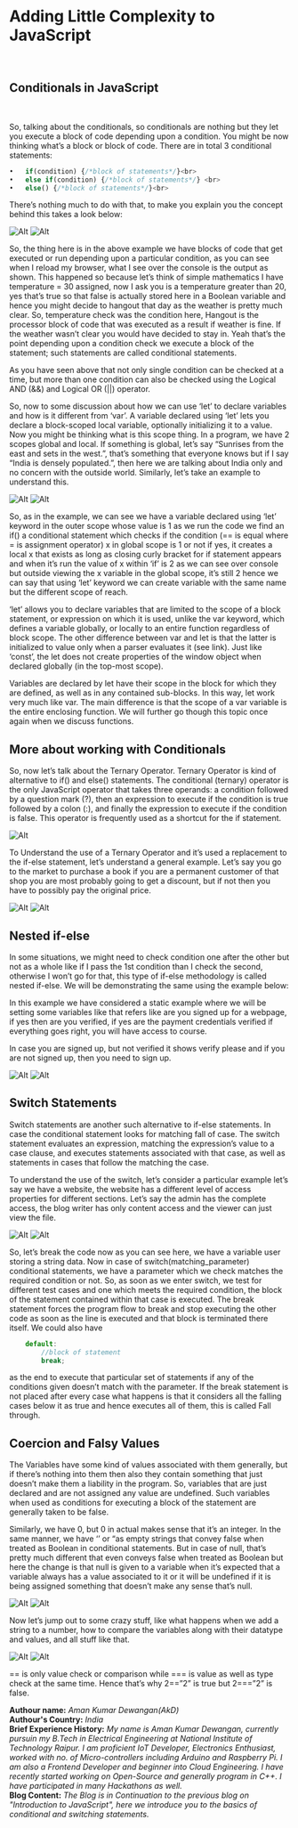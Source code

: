<div class="text-white bg-blue mb-2"><h1>Adding Little Complexity to JavaScript</h1></div><br>

<h2>Conditionals in JavaScript</h2><br>

So, talking about the conditionals, so conditionals are nothing but they let you execute a block of code depending upon a condition. You might be now thinking what’s a block or block of code. There are in total 3 conditional statements:<br>

```JavaScript
•	if(condition) {/*block of statements*/}<br>
•	else if(condition) {/*block of statements*/} <br>
•	else() {/*block of statements*/}<br>
```

There’s nothing much to do with that, to make you explain you the concept behind this takes a look below:

![Alt]({{site.baseurl}}/assets/Js_Tutorial_Images/js12.PNG)
![Alt]({{site.baseurl}}/assets/Js_Tutorial_Images/js13.PNG)

So, the thing here is in the above example we have blocks of code that get executed or run depending upon a particular condition, as you can see when I reload my browser, what I see over the console is the output as shown. This happened so because let’s think of simple mathematics I have temperature = 30 assigned, now I ask you is a temperature greater than 20, yes that’s true so that false is actually stored here in a Boolean variable and hence you might decide to hangout that day as the weather is pretty much clear. So, temperature check was the condition here, Hangout is the processor block of code that was executed as a result if weather is fine. If the weather wasn’t clear you would have decided to stay in. Yeah that’s the point depending upon a condition check we execute a block of the statement; such statements are called conditional statements.
    
As you have seen above that not only single condition can be checked at a time, but more than one condition can also be checked using the Logical AND (&&) and Logical OR (||) operator.

So, now to some discussion about how we can use ‘let’ to declare variables and how is it different from ‘var’.  A variable declared using ‘let’ lets you declare a block-scoped local variable, optionally initializing it to a value. Now you might be thinking what is this scope thing. In a program, we have 2 scopes global and local. If something is global, let’s say “Sunrises from the east and sets in the west.”, that’s something that everyone knows but if I say “India is densely populated.”, then here we are talking about India only and no concern with the outside world. Similarly, let’s take an example to understand this.

![Alt]({{site.baseurl}}/assets/Js_Tutorial_Images/js14.PNG)
![Alt]({{site.baseurl}}/assets/Js_Tutorial_Images/js15.PNG)

So, as in the example, we can see we have a variable declared using ‘let’ keyword in the outer scope whose value is 1 as we run the code we find an if() a conditional statement which checks if the condition (== is equal where = is assignment operator) x in global scope is 1 or not if yes, it creates a local x that exists as long as closing curly bracket for if statement appears and when it’s run the value of x within ‘if’ is 2 as we can see over console but outside viewing the x variable in the global scope, it’s still 2 hence we can say that using ‘let’ keyword we can create variable with the same name but the different scope of reach.

‘let’ allows you to declare variables that are limited to the scope of a <a link = "https://developer.mozilla.org/en-US/docs/Web/JavaScript/Reference/statements/block">block</a> statement, or expression on which it is used, unlike the var keyword, which defines a variable globally, or locally to an entire function regardless of block scope. The other difference between var and let is that the latter is initialized to value only when a <a link="https://developer.mozilla.org/en-US/docs/Web/JavaScript/Reference/Statements/let#Temporal_dead_zone">parser evaluates it (see link)</a>. Just like ‘const’, the let does not create properties of the window object when declared globally (in the top-most scope).

Variables are declared by let have their scope in the block for which they are defined, as well as in any contained sub-blocks. In this way, let work very much like var. The main difference is that the scope of a var variable is the entire enclosing function. We will further go though this topic once again when we discuss functions.

<h2>More about working with Conditionals</h2>

So, now let’s talk about the Ternary Operator. Ternary Operator is kind of alternative to if() and else() statements. The conditional (ternary) operator is the only JavaScript operator that takes three operands: a condition followed by a question mark (?), then an expression to execute if the condition is true followed by a colon (:), and finally the expression to execute if the condition is false. This operator is frequently used as a shortcut for the if statement.

![Alt]({{site.baseurl}}/assets/Js_Tutorial_Images/js16.PNG)

To Understand the use of a Ternary Operator and it’s used a replacement to the if-else statement, let’s understand a general example. Let’s say you go to the market to purchase a book if you are a permanent customer of that shop you are most probably going to get a discount, but if not then you have to possibly pay the original price. 

![Alt]({{site.baseurl}}/assets/Js_Tutorial_Images/js17.PNG)
![Alt]({{site.baseurl}}/assets/Js_Tutorial_Images/js18.PNG)

<h2>Nested if-else</h2>
In some situations, we might need to check condition one after the other but not as a whole like if I pass the 1st condition than I check the second, otherwise I won’t go for that, this type of if-else methodology is called nested if-else. We will be demonstrating the same using the example below:

In this example we have considered a static example where we will be setting some variables like that refers like are you signed up for a webpage, if yes then are you verified, if yes are the payment credentials verified if everything goes right, you will have access to course.

In case you are signed up, but not verified it shows verify please and if you are not signed up, then you need to sign up.

![Alt]({{site.baseurl}}/assets/Js_Tutorial_Images/js19.PNG)
![Alt]({{site.baseurl}}/assets/Js_Tutorial_Images/js20.PNG)

<h2>Switch Statements</h2>
Switch statements are another such alternative to if-else statements. In case the conditional statement looks for matching fall of case. The switch statement evaluates an expression, matching the expression’s value to a case clause, and executes statements associated with that case, as well as statements in cases that follow the matching the case.

To understand the use of the switch, let’s consider a particular example let’s say we have a website, the website has a different level of access properties for different sections. Let’s say the admin has the complete access, the blog writer has only content access and the viewer can just view the file.

![Alt]({{site.baseurl}}/assets/Js_Tutorial_Images/js21.PNG)
![Alt]({{site.baseurl}}/assets/Js_Tutorial_Images/js22.PNG)

So, let’s break the code now as you can see here, we have a variable user storing a string data. Now in case of switch(matching_parameter) conditional statements, we have a parameter which we check matches the required condition or not. So, as soon as we enter switch, we test for different test cases and one which meets the required condition, the block of the statement contained within that case is executed.
The break statement forces the program flow to break and stop executing the other code as soon as the line is executed and that block is terminated there itself.
We could also have 

```JavaScript
	default: 
		//block of statement 
		break;
```

as the end to execute that particular set of statements if any of the conditions given doesn’t match with the parameter. If the break statement is not placed after every case what happens is that it considers all the falling cases below it as true and hence executes all of them, this is called Fall through.

<h2>Coercion and Falsy Values</h2>
The Variables have some kind of values associated with them generally, but if there’s nothing into them then also they contain something that just doesn’t make them a liability in the program.
So, variables that are just declared and are not assigned any value are undefined. Such variables when used as conditions for executing a block of the statement are generally taken to be false.

Similarly, we have 0, but 0 in actual makes sense that it’s an integer. In the same manner, we have ‘’ or “as empty strings that convey false when treated as Boolean in conditional statements. But in case of null, that’s pretty much different that even conveys false when treated as Boolean but here the change is that null is given to a variable when it’s expected that a variable always has a value associated to it or it will be undefined if it is being assigned something that doesn’t make any sense that’s null.

![Alt]({{site.baseurl}}/assets/Js_Tutorial_Images/js23.PNG)
![Alt]({{site.baseurl}}/assets/Js_Tutorial_Images/js24.PNG)

Now let’s jump out to some crazy stuff, like what happens when we add a string to a number, how to compare the variables along with their datatype and values, and all stuff like that.

![Alt]({{site.baseurl}}/assets/Js_Tutorial_Images/js25.PNG)
![Alt]({{site.baseurl}}/assets/Js_Tutorial_Images/js26.PNG)

== is only value check or comparison while === is value as well as type check at the same time. Hence that’s why 2==”2” is true but 2===”2” is false.

<b>Authour name:</b><i> Aman Kumar Dewangan(AkD)</i><br>
<b>Authour's Country:</b> <i>India</i><br>
<b>Brief Experience History:</b> <i>My name is Aman Kumar Dewangan, currently pursuin my B.Tech in Electrical Engineering at National Institute of Technology Raipur. I am proficient IoT Developer, Electronics Enthusiast, worked with no. of Micro-controllers including Arduino and Raspberry Pi. I am also a Frontend Developer and beginner into Cloud Engineering. I have recently started working on Open-Source and generally program in C++. I have participated in many Hackathons as well.</i><br>
<b>Blog Content:</b> <i>The Blog is in Continuation to the previous blog on <a link="https://girlscript-ireland.github.io/blog/2020/10/12/Introduction-to-JavaScript.html">"Introduction to JavaScript"</a>, here we introduce you to the basics of conditional and switching statements.</i>
